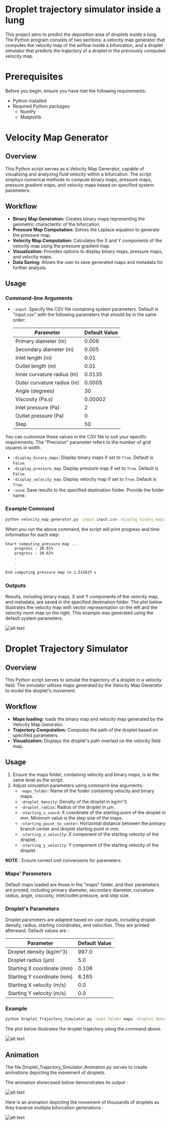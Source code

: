 
# Droplet trajectory simulator inside a lung

This project aims to predict the deposition area of droplets inside a lung.
The Python program consists of two sections: a velocity map generator that computes the velocity map of the airflow inside a bifurcation, and a droplet simulator that predicts the trajectory of a droplet in the previously computed velocity map.

# Prerequisites

Before you begin, ensure you have met the following requirements:

- Python installed
- Required Python packages:
  - NumPy
  - Matplotlib


# Velocity Map Generator

## Overview

This Python script serves as a Velocity Map Generator, capable of visualizing and analyzing fluid velocity within a bifurcation. The script employs numerical methods to compute binary maps, pressure maps, pressure gradient maps, and velocity maps based on specified system parameters.

## Workflow

- **Binary Map Generation:** Creates binary maps representing the geometric characteritic of the bifurcation.
- **Pressure Map Computation:** Solves the Laplace equation to generate the pressure map.
- **Velocity Map Computation:** Calculates the X and Y components of the velocity map using the pressure gradient map.
- **Visualization:** Provides options to display binary maps, pressure maps, and velocity maps.
- **Data Saving:** Allows the user to save generated maps and metadata for further analysis.

## Usage

### Command-line Arguments

- `-input`: Specify the CSV file containing system parameters. Default is "input.csv" with the following parameters that should be in the same order:


	| Parameter                  | Default Value |
	|----------------------------|---------------|
	| Primary diameter (m)       | 0.006         |
	| Secondary diameter (m)     | 0.005         |
	| Inlet length (m)           | 0.01          |
	| Outlet length (m)          | 0.01          |
	| Inner curvature radius (m) | 0.0135        |
	| Outer curvature radius (m) | 0.0005        |
	| Angle (degrees)            | 30            |
	| Viscosity (Pa.s)           | 0.00002       |
	| Inlet pressure (Pa)        | 2             |
	| Outlet pressure (Pa)       | 0             |
	| Step                       | 50            |

You can customize these values in the CSV file to suit your specific requirements. The "Precision" parameter refers to the number of grid squares in width.

- `-display_binary_maps`: Display binary maps if set to `True`. Default is `False`.
- `-display_pressure_map`: Display pressure map if set to `True`. Default is `False`.
- `-display_velocity_map`: Display velocity map if set to `True`. Default is `True`.
- `-save`: Save results to the specified destination folder. Provide the folder name.

### Example Command

```bash
python velocity_map_generator.py -input input.csv -display_binary_maps True -display_pressure_map True -display_velocity_map True -save results
```

When you run the above command, the script will print progress and time information for each step:

```bash
Start computing pressure map ...
	progress : 10.01%
	progress : 20.02%
	.
	.
	.
End computing pressure map in 1.515625 s
```

### Outputs
Results, including binary maps, X and Y components of the velocity map, and metadata, are saved in the specified destination folder.
The plot below illustrates the velocity map with vector representation on the left and the velocity norm map on the right. This example was generated using the default system parameters.


![alt text](outputs_example/velocity_map_example.png?raw=true)


# Droplet Trajectory Simulator

## Overview
This Python script serves to simulat the trajectory of a droplet in a velocity field. The simulator utilizes maps generated by the Velocity Map Generator to model the droplet's movement.

## Workflow
- **Maps loading:** loads the binary map and velocity map generated by the Velocity Map Generator.
- **Trajectory Computation:** Computes the path of the droplet based on specified parameters.
- **Visualization:** Displays the droplet's path overlaid on the velocity field map.

## Usage
1. Ensure the maps folder, containing velocity and binary maps, is at the same level as the script.
2. Adjust simulation parameters using command-line arguments:
    - `-maps_folder`: Name of the folder containing velocity and binary maps.
    - `-droplet_density`: Density of the droplet in kg/m^3.
    - `-droplet_radius`: Radius of the droplet in µm.
    - `-starting_x_coord`: X coordinate of the starting point of the droplet in mm. Minimum value is the step size of the maps.
    - `-starting_point_to_center`: Horizontal distance between the primary branch center and droplet starting point in mm.
    - `-starting_x_velocity`: X component of the starting velocity of the droplet.
    - `-starting_y_velocity`: Y component of the starting velocity of the droplet.

**NOTE** : Ensure correct unit conversions for parameters.

### Maps' Parameters
Default maps loaded are those in the "maps" folder, and their parameters are printed, including primary diameter, secondary diameter, curvature radius, angle, viscosity, inlet/outlet pressure, and step size.

### Droplet's Parameters
Droplet parameters are adapted based on user inputs, including droplet density, radius, starting coordinates, and velocities. They are printed afterward.
Default values are :

| Parameter                  | Default Value
|----------------------------|--------------------
| Droplet density (kg/m^3)   | 997.0
| Droplet radius (µm)        | 5.0
| Starting X coordinate (mm) | 0.108
| Starting Y coordinate (mm) | 8.165
| Starting X velocity (m/s)  | 0.0
| Starting Y velocity (m/s)  | 0.0

### Example
```bash
python Droplet_Trajectory_Simulator.py -maps_folder maps -droplet_density 997 -droplet_radius 5 -starting_x_coord 3 -starting_point_to_center 0.05 -starting_x_velocity 2 -starting_y_velocity 5
```

The plot below illustrates the droplet trajectory using the command above.

![alt text](outputs_example/droplet_trajectory_example.png?raw=true)

## Animation
The file Droplet_Trajectory_Simulator_Animation.py serves to create animations depicting the movement of droplets.

The animation showcased below demonstrates its output :

![alt text](outputs_example/droplet_trajectory_animation.gif?raw=true)

Here is an animation depicting the movement of thousands of droplets as they traverse multiple bifurcation generations :

![alt text](outputs_example/droplets_trajectory_animation.gif?raw=true)